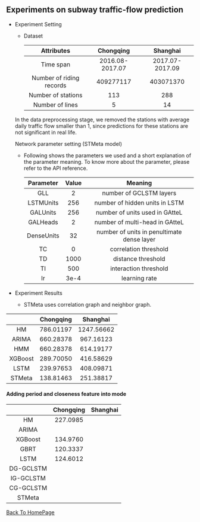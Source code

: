## Experiments on subway traffic-flow prediction

- Experiment Setting

  - Dataset

    |        Attributes        |  **Chongqing**  |  **Shanghai**   |
    | :----------------------: | :-------------: | :-------------: |
    |        Time span         | 2016.08-2017.07 | 2017.07-2017.09 |
    | Number of riding records |    409277117    |    403071370    |
    |    Number of stations    |       113       |       288       |
    |     Number of lines      |        5        |       14        |

  In the data preprocessing stage, we removed the stations with average daily traffic flow smaller than 1, since predictions for these stations are not significant in real life.

  Network parameter setting (STMeta model)

  - Following shows the parameters we used and a short explanation of the parameter meaning.  To know more about the parameter, please refer to the API reference.

    | Parameter  | Value |                  Meaning                   |
    | :--------: | :---: | :----------------------------------------: |
    |    GLL     |   2   |          number of GCLSTM layers           |
    | LSTMUnits  |  256  |       number of hidden units in LSTM       |
    |  GALUnits  |  256  |       number of units used in GAtteL       |
    |  GALHeads  |   2   |       number of multi-head in GAtteL       |
    | DenseUnits |  32   | number of units in penultimate dense layer |
    |     TC     |   0   |           correlation threshold            |
    |     TD     | 1000  |             distance threshold             |
    |     TI     |  500  |           interaction threshold            |
    |     lr     | 3e-4  |               learning rate                |

- Experiment Results

  - STMeta uses correlation graph and neighbor graph.

|               | Chongqing |  Shanghai  |
| :-----------: | :-------: | :--------: |
|      HM       | 786.01197 | 1247.56662 |
|     ARIMA     | 660.28378 | 967.16123  |
|      HMM      | 660.28378 | 614.19177  |
|    XGBoost    | 289.70050 | 416.58629  |
|     LSTM      | 239.97653 | 408.09871  |
| STMeta | 138.81463 | 251.38817  |

#### Adding period and closeness feature into mode

|               | Chongqing | Shanghai |
| :-----------: | :-------: | :------: |
|      HM       | 227.0985  |          |
|     ARIMA     |           |          |
|    XGBoost    | 134.9760  |          |
|     GBRT      | 120.3337  |          |
|     LSTM      | 124.6012  |          |
|   DG-GCLSTM   |           |          |
|   IG-GCLSTM   |           |          |
|   CG-GCLSTM   |           |          |
| STMeta |           |          |

<u>[Back To HomePage](../../index.html)</u>

